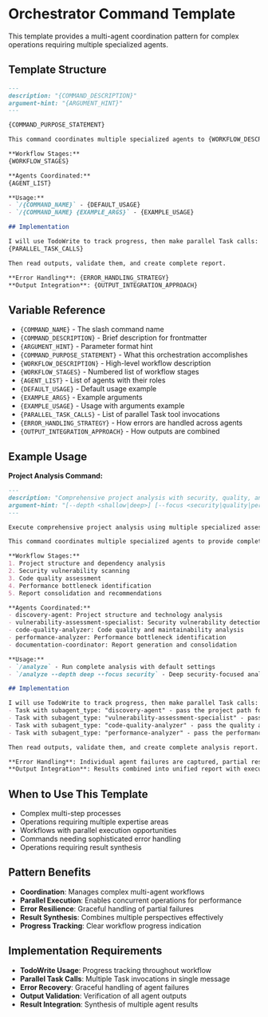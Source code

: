 # Orchestrator Command Template

This template provides a multi-agent coordination pattern for complex operations requiring multiple specialized agents.

## Template Structure

```markdown
---
description: "{COMMAND_DESCRIPTION}"
argument-hint: "{ARGUMENT_HINT}"
---

{COMMAND_PURPOSE_STATEMENT}

This command coordinates multiple specialized agents to {WORKFLOW_DESCRIPTION}.

**Workflow Stages:**
{WORKFLOW_STAGES}

**Agents Coordinated:**
{AGENT_LIST}

**Usage:**
- `/{COMMAND_NAME}` - {DEFAULT_USAGE}
- `/{COMMAND_NAME} {EXAMPLE_ARGS}` - {EXAMPLE_USAGE}

## Implementation

I will use TodoWrite to track progress, then make parallel Task calls:
{PARALLEL_TASK_CALLS}

Then read outputs, validate them, and create complete report.

**Error Handling**: {ERROR_HANDLING_STRATEGY}
**Output Integration**: {OUTPUT_INTEGRATION_APPROACH}
```

## Variable Reference

- `{COMMAND_NAME}` - The slash command name
- `{COMMAND_DESCRIPTION}` - Brief description for frontmatter
- `{ARGUMENT_HINT}` - Parameter format hint
- `{COMMAND_PURPOSE_STATEMENT}` - What this orchestration accomplishes
- `{WORKFLOW_DESCRIPTION}` - High-level workflow description
- `{WORKFLOW_STAGES}` - Numbered list of workflow stages
- `{AGENT_LIST}` - List of agents with their roles
- `{DEFAULT_USAGE}` - Default usage example
- `{EXAMPLE_ARGS}` - Example arguments
- `{EXAMPLE_USAGE}` - Usage with arguments example
- `{PARALLEL_TASK_CALLS}` - List of parallel Task tool invocations
- `{ERROR_HANDLING_STRATEGY}` - How errors are handled across agents
- `{OUTPUT_INTEGRATION_APPROACH}` - How outputs are combined

## Example Usage

**Project Analysis Command:**
```markdown
---
description: "Comprehensive project analysis with security, quality, and performance assessment"
argument-hint: "[--depth <shallow|deep>] [--focus <security|quality|performance|all>]"
---

Execute comprehensive project analysis using multiple specialized assessment agents.

This command coordinates multiple specialized agents to provide complete project health assessment.

**Workflow Stages:**
1. Project structure and dependency analysis
2. Security vulnerability scanning
3. Code quality assessment
4. Performance bottleneck identification
5. Report consolidation and recommendations

**Agents Coordinated:**
- discovery-agent: Project structure and technology analysis
- vulnerability-assessment-specialist: Security vulnerability detection
- code-quality-analyzer: Code quality and maintainability analysis
- performance-analyzer: Performance bottleneck identification
- documentation-coordinator: Report generation and consolidation

**Usage:**
- `/analyze` - Run complete analysis with default settings
- `/analyze --depth deep --focus security` - Deep security-focused analysis

## Implementation

I will use TodoWrite to track progress, then make parallel Task calls:
- Task with subagent_type: "discovery-agent" - pass the project path for structure analysis
- Task with subagent_type: "vulnerability-assessment-specialist" - pass the security focus parameters
- Task with subagent_type: "code-quality-analyzer" - pass the quality assessment depth
- Task with subagent_type: "performance-analyzer" - pass the performance analysis scope

Then read outputs, validate them, and create complete analysis report.

**Error Handling**: Individual agent failures are captured, partial results provided, graceful degradation with user notification
**Output Integration**: Results combined into unified report with executive summary and detailed findings per analysis type
```

## When to Use This Template

- Complex multi-step processes
- Operations requiring multiple expertise areas
- Workflows with parallel execution opportunities
- Commands needing sophisticated error handling
- Operations requiring result synthesis

## Pattern Benefits

- **Coordination**: Manages complex multi-agent workflows
- **Parallel Execution**: Enables concurrent operations for performance
- **Error Resilience**: Graceful handling of partial failures
- **Result Synthesis**: Combines multiple perspectives effectively
- **Progress Tracking**: Clear workflow progress indication

## Implementation Requirements

- **TodoWrite Usage**: Progress tracking throughout workflow
- **Parallel Task Calls**: Multiple Task invocations in single message
- **Error Recovery**: Graceful handling of agent failures
- **Output Validation**: Verification of all agent outputs
- **Result Integration**: Synthesis of multiple agent results